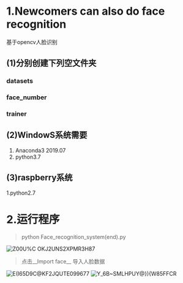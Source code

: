 # 1.Newcomers can also do face recognition
 基于opencv人脸识别
## (1)分别创建下列空文件夹
### datasets
### face_number
### trainer

## (2)WindowS系统需要
1. Anaconda3 2019.07
2. python3.7
## (3)raspberry系统
1.python2.7

# 2.运行程序

  >python Face_recognition_system(end).py 


![Z00U%C OKJ2UNS2XPMR3H87](https://user-images.githubusercontent.com/67135504/124166778-da486980-dad5-11eb-9c49-a2f31fc661fd.png)

  >点击__Import face__ 导入人脸数据

![E(I65D9C@KF2JQUTE099677](https://user-images.githubusercontent.com/67135504/124167301-770b0700-dad6-11eb-9c2d-75079a6d9ba2.png)
![Y_6B~SMLHPUY@}){W85FFCR](https://user-images.githubusercontent.com/67135504/124167328-7d00e800-dad6-11eb-8380-75e09c60f162.png)



